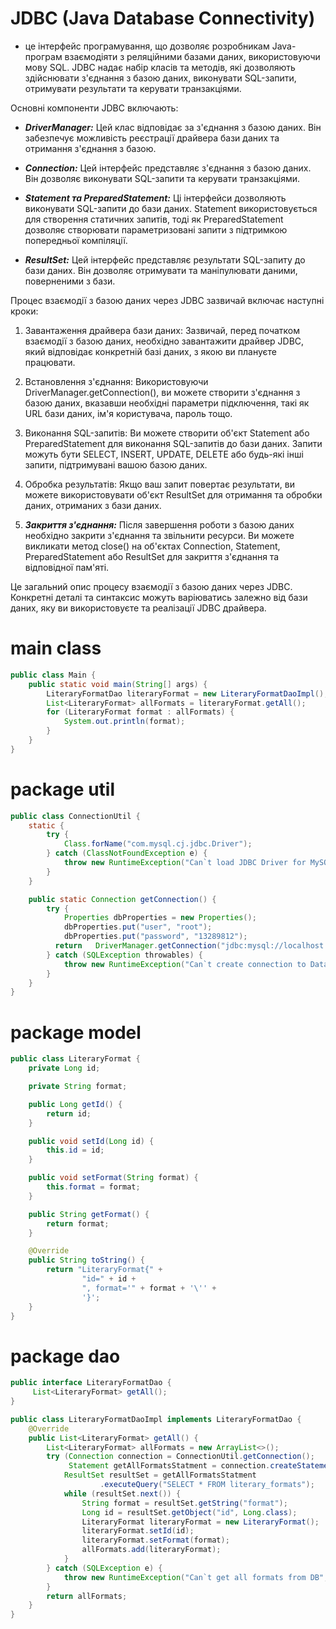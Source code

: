 # JDBC (Java Database Connectivity) 
- це інтерфейс програмування, що дозволяє розробникам Java-програм взаємодіяти з реляційними базами даних, використовуючи мову SQL. JDBC надає набір класів та методів, які дозволяють здійснювати з'єднання з базою даних, виконувати SQL-запити, отримувати результати та керувати транзакціями.

Основні компоненти JDBC включають:

* ***DriverManager:*** Цей клас відповідає за з'єднання з базою даних. Він забезпечує можливість реєстрації драйвера бази даних та отримання з'єднання з базою.

* ***Connection:*** Цей інтерфейс представляє з'єднання з базою даних. Він дозволяє виконувати SQL-запити та керувати транзакціями.

* ***Statement та PreparedStatement:*** Ці інтерфейси дозволяють виконувати SQL-запити до бази даних. Statement використовується для створення статичних запитів, тоді як PreparedStatement дозволяє створювати параметризовані запити з підтримкою попередньої компіляції.

* ***ResultSet:*** Цей інтерфейс представляє результати SQL-запиту до бази даних. Він дозволяє отримувати та маніпулювати даними, поверненими з бази.

Процес взаємодії з базою даних через JDBC зазвичай включає наступні кроки:

1. Завантаження драйвера бази даних: Зазвичай, перед початком взаємодії з базою даних, необхідно завантажити драйвер JDBC, який відповідає конкретній базі даних, з якою ви плануєте працювати.

2. Встановлення з'єднання: Використовуючи DriverManager.getConnection(), ви можете створити з'єднання з базою даних, вказавши необхідні параметри підключення, такі як URL бази даних, ім'я користувача, пароль тощо.

3. Виконання SQL-запитів: Ви можете створити об'єкт Statement або PreparedStatement для виконання SQL-запитів до бази даних. Запити можуть бути SELECT, INSERT, UPDATE, DELETE або будь-які інші запити, підтримувані вашою базою даних.

4. Обробка результатів: Якщо ваш запит повертає результати, ви можете використовувати об'єкт ResultSet для отримання та обробки даних, отриманих з бази даних.

5. ***Закриття з'єднання:*** Після завершення роботи з базою даних необхідно закрити з'єднання та звільнити ресурси. Ви можете викликати метод close() на об'єктах Connection, Statement, PreparedStatement або ResultSet для закриття з'єднання та відповідної пам'яті.

Це загальний опис процесу взаємодії з базою даних через JDBC. Конкретні деталі та синтаксис можуть варіюватись залежно від бази даних, яку ви використовуєте та реалізації JDBC драйвера.

#  main class 

```java
public class Main {
    public static void main(String[] args) {
        LiteraryFormatDao literaryFormat = new LiteraryFormatDaoImpl();
        List<LiteraryFormat> allFormats = literaryFormat.getAll();
        for (LiteraryFormat format : allFormats) {
            System.out.println(format);
        }
    }
}
```
#  package util

```java
public class ConnectionUtil {
    static {
        try {
            Class.forName("com.mysql.cj.jdbc.Driver");
        } catch (ClassNotFoundException e) {
            throw new RuntimeException("Can`t load JDBC Driver for MySQL", e);
        }
    }

    public static Connection getConnection() {
        try {
            Properties dbProperties = new Properties();
            dbProperties.put("user", "root");
            dbProperties.put("password", "13289812");
          return   DriverManager.getConnection("jdbc:mysql://localhost:3306/library_db", dbProperties);
        } catch (SQLException throwables) {
            throw new RuntimeException("Can`t create connection to Database", throwables);
        }
    }
}
```

#  package model 

```java
public class LiteraryFormat {
    private Long id;

    private String format;

    public Long getId() {
        return id;
    }

    public void setId(Long id) {
        this.id = id;
    }

    public void setFormat(String format) {
        this.format = format;
    }

    public String getFormat() {
        return format;
    }

    @Override
    public String toString() {
        return "LiteraryFormat{" +
                "id=" + id +
                ", format='" + format + '\'' +
                '}';
    }
}
```


#  package dao

```java
public interface LiteraryFormatDao {
     List<LiteraryFormat> getAll();
}
```


```java
public class LiteraryFormatDaoImpl implements LiteraryFormatDao {
    @Override
    public List<LiteraryFormat> getAll() {
        List<LiteraryFormat> allFormats = new ArrayList<>();
        try (Connection connection = ConnectionUtil.getConnection();
             Statement getAllFormatsStatment = connection.createStatement();) {
            ResultSet resultSet = getAllFormatsStatment
                    .executeQuery("SELECT * FROM literary_formats");
            while (resultSet.next()) {
                String format = resultSet.getString("format");
                Long id = resultSet.getObject("id", Long.class);
                LiteraryFormat literaryFormat = new LiteraryFormat();
                literaryFormat.setId(id);
                literaryFormat.setFormat(format);
                allFormats.add(literaryFormat);
            }
        } catch (SQLException e) {
            throw new RuntimeException("Can`t get all formats from DB", e);
        }
        return allFormats;
    }
}
```

